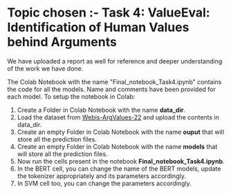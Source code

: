 # Topic chosen :- Task 4: ValueEval: Identification of Human Values behind Arguments

We have uploaded a report as well for reference and deeper understanding of the work we have done.

The Colab Notebook with the name "Final_notebook_Task4.ipynb" contains the code for all the models. Name and comments have been provided for each model. To setup the notebook in Colab: 
1. Create a Folder in Colab Notebook with the name **data_dir**.
2. Load the dataset from [Webis-ArgValues-22](https://zenodo.org/record/6855004#.Y5j7yezMK3I) and upload the contents in data_dir.
3. Create an empty Folder in Colab Notebook with the name **ouput** that will store all the prediction files.
4. Create an empty Folder in Colab Notebook with the name **models** that will store all the prediction files.
5. Now run the cells present in the notebook **Final_notebook_Task4.ipynb**.
6. In the BERT cell, you can change the name of the BERT models, update the tokenizer appropriately and its parameters accordingly.
7. In SVM cell too, you can change the parameters accordingly.
